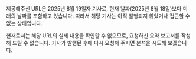 제공해주신 URL은 2025년 8월 19일자 기사로, 현재 날짜(2025년 8월 18일)보다 미래의 날짜를 포함하고 있습니다. 따라서 해당 기사는 아직 발행되지 않았거나 접근할 수 없는 상태입니다.

현재로서는 해당 URL의 실제 내용을 확인할 수 없으므로, 요청하신 요약 보고서를 작성해 드릴 수 없습니다. 기사가 발행된 후에 다시 요청해 주시면 분석을 시도해 보겠습니다.